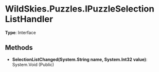 ﻿# WildSkies.Puzzles.IPuzzleSelectionListHandler

**Type**: Interface

## Methods

- **SelectionListChanged(System.String name, System.Int32 value)**: System.Void (Public)

